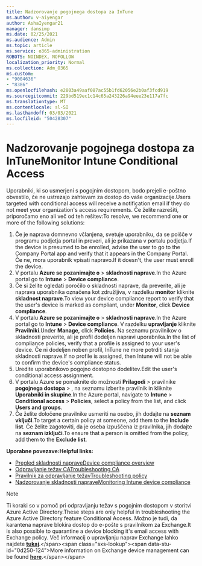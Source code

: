 ```yaml
---
title: Nadzorovanje pogojnega dostopa za InTune
ms.author: v-aiyengar
author: AshaIyengar21
manager: dansimp
ms.date: 02/25/2021
ms.audience: Admin
ms.topic: article
ms.service: o365-administration
ROBOTS: NOINDEX, NOFOLLOW
localization_priority: Normal
ms.collection: Adm_O365
ms.custom:
- "9004636"
- "8386"
ms.openlocfilehash: e2803a49aaf087ac55b1fd62056e2b0af3fcd919
ms.sourcegitcommit: 229bd519ec1c14c65a243226a94eee23e117a7fc
ms.translationtype: MT
ms.contentlocale: sl-SI
ms.lasthandoff: 03/03/2021
ms.locfileid: "50428307"
---
```

# <a name="monitor-intune-conditional-access"></a><span data-ttu-id="0d250-102">Nadzorovanje pogojnega dostopa za InTune</span><span class="sxs-lookup"><span data-stu-id="0d250-102">Monitor Intune Conditional Access</span></span>

<span data-ttu-id="0d250-103">Uporabniki, ki so usmerjeni s pogojnim dostopom, bodo prejeli e-poštno obvestilo, če ne ustrezajo zahtevam za dostop do vaše organizacije.</span><span class="sxs-lookup"><span data-stu-id="0d250-103">Users targeted with conditional access will receive a notification email if they do not meet your organization's access requirements.</span></span> <span data-ttu-id="0d250-104">Če želite razrešiti, priporočamo eno ali več od teh rešitev:</span><span class="sxs-lookup"><span data-stu-id="0d250-104">To resolve, we recommend one or more of the following solutions:</span></span>

1. <span data-ttu-id="0d250-105">Če je naprava domnevno včlanjena, svetuje uporabniku, da se poišče v programu podjetja portal in preveri, ali je prikazana v portalu podjetja.</span><span class="sxs-lookup"><span data-stu-id="0d250-105">If the device is presumed to be enrolled, advise the user to go to the Company Portal app and verify that it appears in the Company Portal.</span></span> <span data-ttu-id="0d250-106">Če ne, mora uporabnik vpisati napravo.</span><span class="sxs-lookup"><span data-stu-id="0d250-106">If it doesn't, the user must enroll the device.</span></span>
1. <span data-ttu-id="0d250-107">V portalu **Azure se pozanimajte o**  >  **skladnosti naprave**.</span><span class="sxs-lookup"><span data-stu-id="0d250-107">In the Azure portal go to **Intune** > **Device compliance**.</span></span> 
1. <span data-ttu-id="0d250-108">Če si želite ogledati poročilo o skladnosti naprave, da preverite, ali je naprava uporabnika označena kot združljiva, v razdelku **monitor** kliknite **skladnost naprave**.</span><span class="sxs-lookup"><span data-stu-id="0d250-108">To view your device compliance report to verify that the user's device is marked as compliant, under **Monitor**, click **Device compliance**.</span></span>
1. <span data-ttu-id="0d250-109">V portalu **Azure se pozanimajte o**  >  **skladnosti naprave**.</span><span class="sxs-lookup"><span data-stu-id="0d250-109">In the Azure portal go to **Intune** > **Device compliance**.</span></span> <span data-ttu-id="0d250-110">V razdelku **upravljanje** kliknite **Pravilniki**.</span><span class="sxs-lookup"><span data-stu-id="0d250-110">Under **Manage,** click **Policies**.</span></span> <span data-ttu-id="0d250-111">Na seznamu pravilnikov o skladnosti preverite, ali je profil dodeljen napravi uporabnika.</span><span class="sxs-lookup"><span data-stu-id="0d250-111">In the list of compliance policies, verify that a profile is assigned to your user's device.</span></span> <span data-ttu-id="0d250-112">Če ni dodeljen noben profil, InTune ne more potrditi stanja skladnosti naprave.</span><span class="sxs-lookup"><span data-stu-id="0d250-112">If no profile is assigned, then Intune will not be able to confirm the device's compliance status.</span></span>
1. <span data-ttu-id="0d250-113">Uredite uporabnikovo pogojno dostopno dodelitev.</span><span class="sxs-lookup"><span data-stu-id="0d250-113">Edit the user's conditional access assignment.</span></span>
1. <span data-ttu-id="0d250-114">V portalu Azure se pomaknite do možnosti **Prilagodi**  >  pravilnike **pogojnega dostopa**  >  , na seznamu izberite pravilnik in kliknite **Uporabniki in skupine**.</span><span class="sxs-lookup"><span data-stu-id="0d250-114">In the Azure portal, navigate to **Intune** > **Conditional access** > **Policies**, select a policy from the list, and click **Users and groups**.</span></span>
1. <span data-ttu-id="0d250-115">Če želite določene pravilnike usmeriti na osebo, jih dodajte na **seznam vključi**.</span><span class="sxs-lookup"><span data-stu-id="0d250-115">To target a certain policy at someone, add them to the **Include list**.</span></span> <span data-ttu-id="0d250-116">Če želite zagotoviti, da je oseba izpuščena iz pravilnika, jih dodajte na **seznam izključi**.</span><span class="sxs-lookup"><span data-stu-id="0d250-116">To ensure that a person is omitted from the policy, add them to the **Exclude list**.</span></span>

<span data-ttu-id="0d250-117">**Uporabne povezave:**</span><span class="sxs-lookup"><span data-stu-id="0d250-117">**Helpful links:**</span></span>

- [<span data-ttu-id="0d250-118">Pregled skladnosti naprave</span><span class="sxs-lookup"><span data-stu-id="0d250-118">Device compliance overview</span></span>](https://docs.microsoft.com/intune/device-compliance-get-started)
- [<span data-ttu-id="0d250-119">Odpravljanje težav CA</span><span class="sxs-lookup"><span data-stu-id="0d250-119">Troubleshooting CA</span></span>](https://docs.microsoft.com/intune/troubleshoot-conditional-access)
- [<span data-ttu-id="0d250-120">Pravilnik za odpravljanje težav</span><span class="sxs-lookup"><span data-stu-id="0d250-120">Troubleshooting policy</span></span>](https://docs.microsoft.com/intune/troubleshoot-policies-in-microsoft-intune)
- [<span data-ttu-id="0d250-121">Nadzorovanje skladnosti naprave</span><span class="sxs-lookup"><span data-stu-id="0d250-121">Monitoring Intune device compliance</span></span>](https://docs.microsoft.com/intune/compliance-policy-monitor)

> [!NOTE]
> <span data-ttu-id="0d250-122">Ti koraki so v pomoč pri odpravljanju težav s pogojnim dostopom v storitvi Azure Active Directory.</span><span class="sxs-lookup"><span data-stu-id="0d250-122">These steps are only helpful in troubleshooting the Azure Active Directory feature Conditional Access.</span></span> <span data-ttu-id="0d250-123">Možno je tudi, da karantena naprave blokira dostop do e-pošte s pravilnikom za Exchange.</span><span class="sxs-lookup"><span data-stu-id="0d250-123">It is also possible to quarantine a device blocking it's email access with Exchange policy.</span></span> <span data-ttu-id="0d250-124">Več informacij o upravljanju naprav Exchange lahko najdete [**tukaj**](https://docs.microsoft.com/previous-versions/office/exchange-server-2010/ff959225(v=exchg.141)).</span><span class="sxs-lookup"><span data-stu-id="0d250-124">More information on Exchange device management can be found [**here**](https://docs.microsoft.com/previous-versions/office/exchange-server-2010/ff959225(v=exchg.141)).</span></span>
